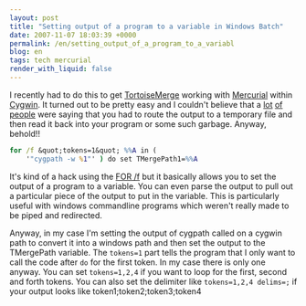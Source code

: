 ```yaml
---
layout: post
title: "Setting output of a program to a variable in Windows Batch"
date: 2007-11-07 18:03:39 +0000
permalink: /en/setting_output_of_a_program_to_a_variabl
blog: en
tags: tech mercurial
render_with_liquid: false
---
```


I recently had to do this to get
[TortoiseMerge](http://tortoisesvn.tigris.org/TortoiseMerge.html) working with
[Mercurial](http://www.selenic.com/mercurial/) within
[Cygwin](http://www.cygwin.com/). It turned out to be pretty easy and I
couldn't believe that a
[lot](http://www.infionline.net/~wtnewton/batch/batchfaq.html#9)
[of](http://www.student.northpark.edu/pemente/sed/bat_env.htm#sed)
[people](http://www.tomshardware.com/forum/230090-45-windows-batch-file-output-program-variable)
were saying that you had to route the output to a temporary file and then read
it back into your program or some such garbage. Anyway, behold!!

```bat
for /f &quot;tokens=1&quot; %%A in (
    '"cygpath -w %1"' ) do set TMergePath1=%%A
```

It's kind of a hack using the [FOR
/f](http://www.robvanderwoude.com/ntfortokens.html) but it basically allows you
to set the output of a program to a variable. You can even parse the output to
pull out a particular piece of the output to put in the variable. This is
particularly useful with windows commandline programs which weren't really made
to be piped and redirected.

Anyway, in my case I'm setting the output of cygpath called on a cygwin path to
convert it into a windows path and then set the output to the TMergePath
variable. The `tokens=1` part tells the program that I only want to call the
code after `do` for the first token. In my case there is only one anyway. You
can set `tokens=1,2,4` if you want to loop for the first, second and forth
tokens. You can also set the delimiter like `tokens=1,2,4 delims=;` if your
output looks like token1;token2;token3;token4
